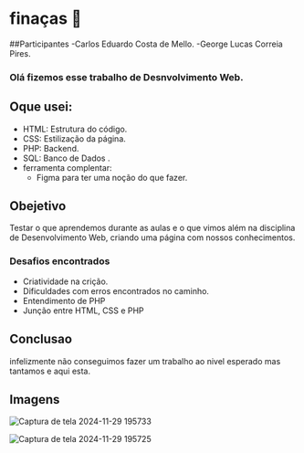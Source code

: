 # finaças 🧐
##Participantes 
  -Carlos Eduardo Costa de Mello.
  -George Lucas Correia Pires.

### Olá fizemos esse trabalho de Desnvolvimento Web.

## Oque usei:
- HTML: Estrutura do código.
- CSS: Estilização da página.
- PHP: Backend.
- SQL: Banco de Dados .
- ferramenta complentar:
  -  Figma para ter uma noção do que fazer.

 
## Obejetivo
Testar o que aprendemos durante as aulas e o que vimos além na disciplina de Desenvolvimento Web, criando uma página com nossos conhecimentos.

### Desafios encontrados
  - Criatividade na crição.
  - Dificuldades com erros encontrados no caminho.
  - Entendimento de PHP
  - Junção entre HTML, CSS e PHP


## Conclusao 

infelizmente não conseguimos fazer um trabalho ao nivel esperado mas tantamos e aqui esta.

## Imagens 

![Captura de tela 2024-11-29 195733](https://github.com/user-attachments/assets/c6672a79-f2d2-4c7c-9e49-29ddba8b84c9)

![Captura de tela 2024-11-29 195725](https://github.com/user-attachments/assets/b3780d61-a9ab-49ac-ad2b-2b76dc398da3)


